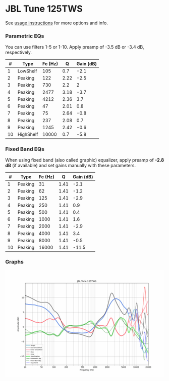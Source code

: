 # JBL Tune 125TWS
See [usage instructions](https://github.com/jaakkopasanen/AutoEq#usage) for more options and info.

### Parametric EQs
You can use filters 1-5 or 1-10. Apply preamp of -3.5 dB or -3.4 dB, respectively.

|   # | Type      |   Fc (Hz) |    Q |   Gain (dB) |
|-----|-----------|-----------|------|-------------|
|   1 | LowShelf  |       105 | 0.7  |        -2.1 |
|   2 | Peaking   |       122 | 2.22 |        -2.5 |
|   3 | Peaking   |       730 | 2.2  |         2   |
|   4 | Peaking   |      2477 | 3.18 |        -3.7 |
|   5 | Peaking   |      4212 | 2.36 |         3.7 |
|   6 | Peaking   |        47 | 2.01 |         0.8 |
|   7 | Peaking   |        75 | 2.64 |        -0.8 |
|   8 | Peaking   |       237 | 2.08 |         0.7 |
|   9 | Peaking   |      1245 | 2.42 |        -0.6 |
|  10 | HighShelf |     10000 | 0.7  |        -5.8 |

### Fixed Band EQs
When using fixed band (also called graphic) equalizer, apply preamp of **-2.8 dB** (if available) and set gains manually with these parameters.

|   # | Type    |   Fc (Hz) |    Q |   Gain (dB) |
|-----|---------|-----------|------|-------------|
|   1 | Peaking |        31 | 1.41 |        -2.1 |
|   2 | Peaking |        62 | 1.41 |        -1.2 |
|   3 | Peaking |       125 | 1.41 |        -2.9 |
|   4 | Peaking |       250 | 1.41 |         0.9 |
|   5 | Peaking |       500 | 1.41 |         0.4 |
|   6 | Peaking |      1000 | 1.41 |         1.6 |
|   7 | Peaking |      2000 | 1.41 |        -2.9 |
|   8 | Peaking |      4000 | 1.41 |         3.4 |
|   9 | Peaking |      8000 | 1.41 |        -0.5 |
|  10 | Peaking |     16000 | 1.41 |       -11.5 |

### Graphs
![](./JBL%20Tune%20125TWS.png)
